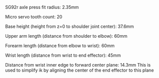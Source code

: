 SG92r axle press fit radius: 2.35mm

Micro servo tooth count: 20

Base height (height from z=0 to shoulder joint center): 37.6mm

Upper arm length (distance from shoulder to elbow): 60mm

Forearm length (distance from elbow to wrist): 60mm

Wrist length (distance from wrist to end effector): 45mm

Distance from wrist inner edge to forward center plane: 14.3mm
	This is used to simplify ik by aligning the center of the end effector to this plane